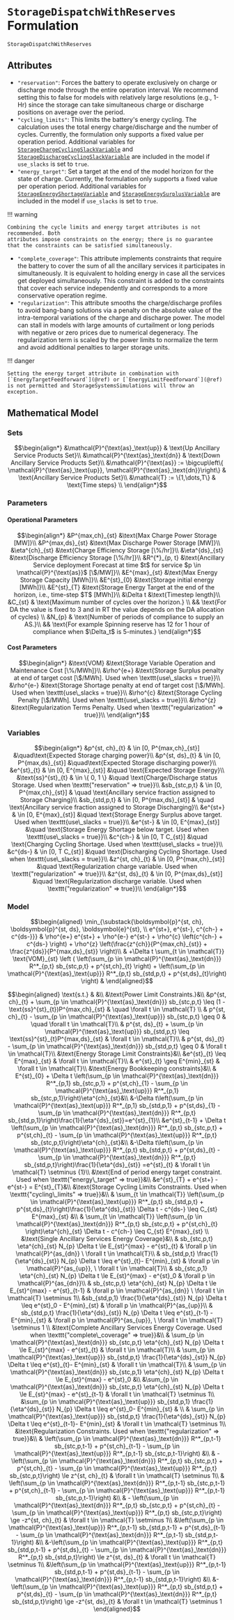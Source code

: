 # `StorageDispatchWithReserves` Formulation

```@docs
StorageDispatchWithReserves
```

## Attributes

  - `"reservation"`: Forces the battery to operate exclusively on charge or discharge mode through the entire operation interval. We recommend setting this to false for models with relatively large resolutions (e.g., 1-Hr) since the storage can take simultaneous charge or discharge positions on average over the period.
  - `"cycling_limits"`: This limits the battery's energy cycling. The calculation uses the total energy charge/discharge and the number of cycles. Currently, the formulation only supports a fixed value per operation period. Additional variables for [`StorageChargeCyclingSlackVariable`](@ref) and [`StorageDischargeCyclingSlackVariable`](@ref) are included in the model if `use_slacks` is set to `true`.
  - `"energy_target"`: Set a target at the end of the model horizon for the state of charge. Currently, the formulation only supports a fixed value per operation period. Additional variables for [`StorageEnergyShortageVariable`](@ref) and [`StorageEnergySurplusVariable`](@ref) are included in the model if `use_slacks` is set to `true`.

!!! warning
    
    Combining the cycle limits and energy target attributes is not recommended. Both
    attributes impose constraints on the energy; there is no guarantee that the constraints can be satisfied simultaneously.

  - `"complete_coverage"`: This attribute implements constraints that require the battery to cover the sum of all the ancillary services it participates in simultaneously. It is equivalent to holding energy in case all the services get deployed simultaneously. This constraint is added to the constraints that cover each service independently and corresponds to a more conservative operation regime.
  - `"regularization"`: This attribute smooths the charge/discharge profiles to avoid bang-bang solutions via a penalty on the absolute value of the intra-temporal variations of the charge and discharge power. The model can stall in models with large amounts of curtailment or long periods with negative or zero prices due to numerical degeneracy. The regularization term is scaled by the power limits to normalize the term and avoid additional penalties to larger storage units.

!!! danger
    
    
    Setting the energy target attribute in combination with [`EnergyTargetFeedforward`](@ref) or [`EnergyLimitFeedforward`](@ref) is not permitted and StorageSystemsSimulations will throw an exception.

## Mathematical Model

### Sets

```math
\begin{align*}
    &\mathcal{P}^{\text{as}_\text{up}} & \text{Up Ancillary Service Products Set}\\
    &\mathcal{P}^{\text{as}_\text{dn}} & \text{Down Ancillary Service Products Set}\\
    &\mathcal{P}^{\text{as}} := \bigcup\left\{ \mathcal{P}^{\text{as}_\text{up}}, \mathcal{P}^{\text{as}_\text{dn}}\right\} & \text{Ancillary Service Products Set}\\
    &\mathcal{T} := \{1,\dots,T\} & \text{Time steps} \\
\end{align*}
```

### Parameters

#### Operational Parameters

```math
\begin{align*}
    &P^{max,ch}_{st} &\text{Max Charge Power Storage [MW]}\\
    &P^{max,ds}_{st} &\text{Max Discharge Power Storage [MW]}\\
    &\eta^{ch}_{st} &\text{Charge Efficiency Storage [\%/hr]}\\
    &\eta^{ds}_{st} &\text{Discharge Efficiency Storage [\%/hr]}\\
    &R^{*}_{p, t} &\text{Ancillary Service deployment Forecast at time $t$ for service $p \in \mathcal{P}^{\text{as}}$ [\$/MW]}\\
    &E^{max}_{st} &\text{Max Energy Storage Capacity [MWh]}\\
    &E^{st}_{0} &\text{Storage initial energy [MWh]}\\
    &E^{st}_{T} &\text{Storage Energy Target at the end of the horizon, i.e., time-step $T$ [MWh]}\\
    &\Delta t  &\text{Timestep length}\\
    &C_{st} & \text{Maximum number of cycles over the horizon.} \\
    && \text{For DA the value is fixed to 3 and in RT the value depends on the DA allocation of cycles} \\
    &N_{p} & \text{Number of periods of compliance to supply an AS.}\\
    && \text{For example Spinning reserve has 12 for 1 hour of compliance when $\Delta_t$ is 5-minutes.}
\end{align*}
```

#### Cost Parameters

```math
\begin{align*}
    &\text{VOM} &\text{Storage Variable Operation and Maintenance Cost [\%/MWh]}\\
    &\rho^{e+} &\text{Storage Surplus penalty at end of target cost [\$/MWh]. Used when \texttt{use\_slacks = true}}\\
    &\rho^{e-} &\text{Storage Shortage penalty at end of target cost [\$/MWh]. Used when \texttt{use\_slacks = true}}\\
    &\rho^{c} &\text{Storage Cycling Penalty [\$/MWh]. Used when \texttt{use\_slacks = true}}\\
    &\rho^{z} &\text{Regularization Terms Penalty. Used when \texttt{"regularization" => true}}\\
\end{align*}
```

### Variables

```math
\begin{align*}
    &p^{st, ch}_{t}  & \in [0, P^{max,ch}_{st}] &\quad\text{Expected Storage charging power}\\
    &p^{st, ds}_{t}  & \in [0, P^{max,ds}_{st}] &\quad\text{Expected Storage discharging power}\\
    &e^{st}_{t}  & \in [0, E^{max}_{st}] &\quad \text{Expected Storage Energy}\\
    &\text{ss}^{st}_{t}  & \in \{ 0, 1 \} &\quad \text{Charge/Discharge status Storage. Used when \texttt{"reservation" => true}}\\
    &sb_{stc,p,t} & \in [0, P^{max,ch}_{st}] & \quad \text{Ancillary service fraction assigned to Storage Charging}\\
    &sb_{std,p,t} & \in [0, P^{max,ds}_{st}] & \quad \text{Ancillary service fraction assigned to Storage Discharging}\\
    &e^{st+}  & \in [0, E^{max}_{st}] &\quad \text{Storage Energy Surplus above target. Used when \texttt{use\_slacks = true}}\\
    &e^{st-}  & \in [0, E^{max}_{st}] &\quad \text{Storage Energy Shortage below target. Used when \texttt{use\_slacks = true}}\\
    &c^{ch-}  & \in [0, T C_{st}] &\quad \text{Charging Cycling Shortage. Used when \texttt{use\_slacks = true}}\\
    &c^{ds-}  & \in [0, T C_{st}] &\quad \text{Discharging Cycling Shortage. Used when \texttt{use\_slacks = true}}\\
    &z^{st, ch}_{t} & \in [0, P^{max,ch}_{st}] &\quad \text{Regularization charge variable. Used when \texttt{"regularization" => true}}\\
    &z^{st, ds}_{t} & \in [0, P^{max,ds}_{st}] &\quad \text{Regularization discharge variable. Used when \texttt{"regularization" => true}}\\
\end{align*}
```

### Model

```math
\begin{aligned}
\min_{\substack{\boldsymbol{p}^{st, ch}, \boldsymbol{p}^{st, ds}, \boldsymbol{e}^{st}, \\ e^{st+}, e^{st-}, c^{ch-} + c^{ds-}}}
& \rho^{e+} e^{st+} + \rho^{e-} e^{st-} + \rho^{c} \left(c^{ch-} + c^{ds-} \right) + \rho^{z} \left(\frac{z^{ch}}{P^{max,ch}_{st}} + \frac{z^{ds}}{P^{max,ds}_{st}} \right)\\
& +\Delta t \sum_{t \in \mathcal{T}} \text{VOM}_{st} \left ( \left(\sum_{p \in \mathcal{P}^{\text{as}_\text{dn}}} R^*_{p,t} sb_{stc,p,t} + p^{st,ch}_{t} \right) + \left(\sum_{p \in \mathcal{P}^{\text{as}_\text{up}}} R^*_{p,t} sb_{std,p,t} + p^{st,ds}_{t}\right) \right) &
\end{aligned}
```

```math
\begin{aligned}
\text{s.t.}  & &\\
&\text{Power Limit Constraints.}&\\
&p^{st, ch}_{t} + \sum_{p \in \mathcal{P}^{\text{as}_\text{dn}}} sb_{stc,p,t} \leq (1 - \text{ss}^{st}_{t})P^{max,ch}_{st} & \quad \forall t \in \mathcal{T} \\
& p^{st, ch}_{t} - \sum_{p \in \mathcal{P}^{\text{as}_\text{up}}} sb_{stc,p,t} \geq 0 & \quad \forall t \in \mathcal{T}\\
& p^{st, ds}_{t} + \sum_{p \in \mathcal{P}^{\text{as}_\text{up}}} sb_{std,p,t} \leq \text{ss}^{st}_{t}P^{max,ds}_{st} & \forall t \in \mathcal{T}\\
& p^{st, ds}_{t} - \sum_{p \in \mathcal{P}^{\text{as}_\text{dn}}} sb_{std,p,t} \geq 0 & \forall t \in \mathcal{T}\\
&\text{Energy Storage Limit Constraints}&\\
&e^{st}_{t} \leq E^{max}_{st} & \forall t \in \mathcal{T}\\
& e^{st}_{t} \geq E^{min}_{st} & \forall t \in \mathcal{T}\\
&\text{Energy Bookkeeping constraints}&\\
& E^{st}_{0} + \Delta t  \left(\sum_{p \in \mathcal{P}^{\text{as}_\text{dn}}} R^*_{p,1} sb_{stc,p,1} + p^{st,ch}_{1}  - \sum_{p \in \mathcal{P}^{\text{as}_\text{up}}} R^*_{p,1} sb_{stc,p,1}\right)\eta^{ch}_{st}&\\
&-\Delta t\left(\sum_{p \in \mathcal{P}^{\text{as}_\text{up}}} R^*_{p,1} sb_{std,p,1} + p^{st,ds}_{1} - \sum_{p \in \mathcal{P}^{\text{as}_\text{dn}}} R^*_{p,t} sb_{std,p,1}\right)\frac{1}{\eta^{ds}_{st}}=e^{st}_{1}\\
&e^{st}_{t-1} + \Delta t  \left(\sum_{p \in \mathcal{P}^{\text{as}_\text{dn}}} R^*_{p,t} sb_{stc,p,t} + p^{st,ch}_{t}  - \sum_{p \in \mathcal{P}^{\text{as}_\text{up}}} R^*_{p,t} sb_{stc,p,t}\right)\eta^{ch}_{st}&\\
&-\Delta t\left(\sum_{p \in \mathcal{P}^{\text{as}_\text{up}}} R^*_{p,t} sb_{std,p,t} + p^{st,ds}_{t} - \sum_{p \in \mathcal{P}^{\text{as}_\text{dn}}} R^*_{p,t} sb_{std,p,t}\right)\frac{1}{\eta^{ds}_{st}} =e^{st}_{t} & \forall t \in \mathcal{T} \setminus {1}\\
&\text{End of period energy target constraint. Used when \texttt{"energy\_target" => true}}&\\
&e^{st}_{T} + e^{st+} - e^{st-} = E^{st}_{T}&\\
&\text{Storage Cycling Limits Constraints. Used when \texttt{"cycling\_limits" => true}}&\\
& \sum_{t \in \mathcal{T}} \left(\sum_{p \in \mathcal{P}^{\text{as}_\text{up}}} R^*_{p,t} sb_{std,p,t} + p^{st,ds}_{t}\right)\frac{1}{\eta^{ds}_{st}} \Delta t - c^{ds-} \leq C_{st} E^{max}_{st} &\\
& \sum_{t \in \mathcal{T}} \left(\sum_{p \in \mathcal{P}^{\text{as}_\text{dn}}} R^*_{p,t} sb_{stc,p,t} + p^{st,ch}_{t} \right)\eta^{ch}_{st} \Delta t - c^{ch-} \leq C_{st} E^{max}_{st} \\
&\text{Single Ancillary Services Energy Coverage}&\\
& sb_{stc,p,t}  \eta^{ch}_{st} N_{p} \Delta t \le E_{st}^{max} - e^{st}_{t} & \forall p \in \mathcal{P}^{as_{dn}} \ \forall t \in \mathcal{T}\\
& sb_{std,p,t}  \frac{1}{\eta^{ds}_{st}} N_{p} \Delta t \leq e^{st}_{t}- E^{min}_{st} & \forall p \in \mathcal{P}^{as_{up}}, \ \forall t \in \mathcal{T}\\
& sb_{stc,p,1}  \eta^{ch}_{st} N_{p} \Delta t \le E_{st}^{max} - e^{st}_0 & \forall p \in \mathcal{P}^{as_{dn}}\\
& sb_{stc,p,t}  \eta^{ch}_{st} N_{p} \Delta t \le E_{st}^{max} - e^{st}_{t-1} & \forall p \in \mathcal{P}^{as_{dn}} \ \forall t \in \mathcal{T} \setminus 1\\
&sb_{std,p,1}  \frac{1}{\eta^{ds}_{st}} N_{p} \Delta t \leq e^{st}_0 - E^{min}_{st} & \forall p \in \mathcal{P}^{as_{up}}\\
& sb_{std,p,t}  \frac{1}{\eta^{ds}_{st}} N_{p} \Delta t \leq e^{st}_{t-1} - E^{min}_{st} & \forall p \in \mathcal{P}^{as_{up}}, \ \forall t \in \mathcal{T} \setminus 1 \\
&\text{Complete Ancillary Services Energy Coverage. Used when \texttt{"complete\_coverage" => true}}&\\
& \sum_{p \in \mathcal{P}^{\text{as}_\text{dn}}}  sb_{stc,p,t}  \eta^{ch}_{st} N_{p} \Delta t \le E_{st}^{max} - e^{st}_{t} & \forall t \in \mathcal{T}\\
& \sum_{p \in \mathcal{P}^{\text{as}_\text{up}}} sb_{std,p,t}  \frac{1}{\eta^{ds}_{st}} N_{p} \Delta t \leq e^{st}_{t}- E^{min}_{st} & \forall t \in \mathcal{T}\\
& \sum_{p \in \mathcal{P}^{\text{as}_\text{dn}}} sb_{stc,p,1}  \eta^{ch}_{st} N_{p} \Delta t \le E_{st}^{max} - e^{st}_0 &\\
&\sum_{p \in \mathcal{P}^{\text{as}_\text{dn}}}  sb_{stc,p,t} \eta^{ch}_{st} N_{p} \Delta t \le E_{st}^{max} - e^{st}_{t-1} & \forall t \in \mathcal{T} \setminus 1\\
&\sum_{p \in \mathcal{P}^{\text{as}_\text{up}}} sb_{std,p,1}  \frac{1}{\eta^{ds}_{st}} N_{p} \Delta t \leq e^{st}_0- E^{min}_{st} & \\
& \sum_{p \in \mathcal{P}^{\text{as}_\text{up}}} sb_{std,p,t}  \frac{1}{\eta^{ds}_{st}} N_{p} \Delta t \leq e^{st}_{t-1}- E^{min}_{st} & \forall t \in \mathcal{T} \setminus 1\\
&\text{Regularization Constraints. Used when \texttt{"regularization" => true}}&\\
& \left(\sum_{p \in \mathcal{P}^{\text{as}_\text{dn}}} R^*_{p,t-1} sb_{stc,p,t-1} + p^{st,ch}_{t-1}  - \sum_{p \in \mathcal{P}^{\text{as}_\text{up}}} R^*_{p,t-1} sb_{stc,p,t-1}\right) &\\
& - \left(\sum_{p \in \mathcal{P}^{\text{as}_\text{dn}}} R^*_{p,t} sb_{stc,p,t} + p^{st,ch}_{t}  - \sum_{p \in \mathcal{P}^{\text{as}_\text{up}}} R^*_{p,t} sb_{stc,p,t}\right) \le z^{st, ch}_{t} & \forall t \in \mathcal{T} \setminus 1\\
& \left(\sum_{p \in \mathcal{P}^{\text{as}_\text{dn}}} R^*_{p,t-1} sb_{stc,p,t-1} + p^{st,ch}_{t-1}  - \sum_{p \in \mathcal{P}^{\text{as}_\text{up}}} R^*_{p,t-1} sb_{stc,p,t-1}\right) &\\
& - \left(\sum_{p \in \mathcal{P}^{\text{as}_\text{dn}}} R^*_{p,t} sb_{stc,p,t} + p^{st,ch}_{t}  - \sum_{p \in \mathcal{P}^{\text{as}_\text{up}}} R^*_{p,t} sb_{stc,p,t}\right) \ge -z^{st, ch}_{t} & \forall t \in \mathcal{T} \setminus 1\\
&\left(\sum_{p \in \mathcal{P}^{\text{as}_\text{up}}} R^*_{p,t-1} sb_{std,p,t-1} + p^{st,ds}_{t-1} - \sum_{p \in \mathcal{P}^{\text{as}_\text{dn}}} R^*_{p,t-1} sb_{std,p,t-1}\right) &\\
&-\left(\sum_{p \in \mathcal{P}^{\text{as}_\text{up}}} R^*_{p,t} sb_{std,p,t-1} + p^{st,ds}_{t} - \sum_{p \in \mathcal{P}^{\text{as}_\text{dn}}} R^*_{p,t} sb_{std,p,t}\right) \le z^{st, ds}_{t}  & \forall t \in \mathcal{T} \setminus 1\\
&\left(\sum_{p \in \mathcal{P}^{\text{as}_\text{up}}} R^*_{p,t-1} sb_{std,p,t-1} + p^{st,ds}_{t-1} - \sum_{p \in \mathcal{P}^{\text{as}_\text{dn}}} R^*_{p,t-1} sb_{std,p,t-1}\right) &\\
&-\left(\sum_{p \in \mathcal{P}^{\text{as}_\text{up}}} R^*_{p,t} sb_{std,p,t} + p^{st,ds}_{t} - \sum_{p \in \mathcal{P}^{\text{as}_\text{dn}}} R^*_{p,t} sb_{std,p,t}\right) \ge -z^{st, ds}_{t}  & \forall t \in \mathcal{T} \setminus 1
\end{aligned}
```
